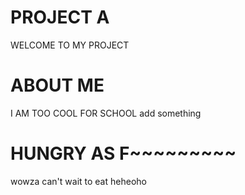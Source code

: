# PROJECT A
WELCOME TO MY PROJECT

# ABOUT ME
I AM TOO COOL FOR SCHOOL
add something

# HUNGRY AS F~~~~~~~~~
wowza can't wait to eat heheoho
